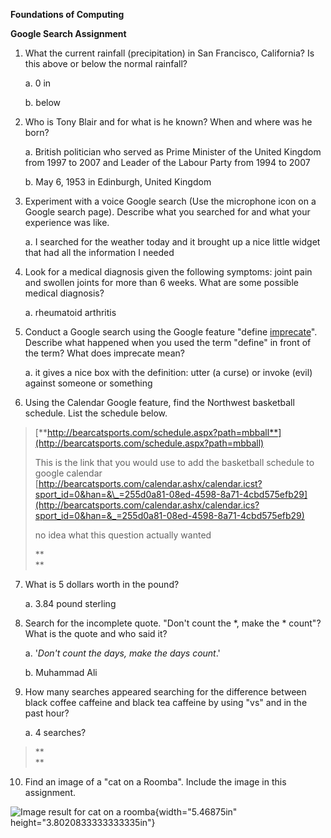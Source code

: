 **Foundations of Computing**

**Google Search Assignment**

1.  What the current rainfall (precipitation) in San Francisco, California? Is this above or below the normal rainfall?

    a.  0 in

    b.  below

2.  Who is Tony Blair and for what is he known? When and where was he born?

    a.  British politician who served as Prime Minister of the United Kingdom from 1997 to 2007 and Leader of the Labour Party from 1994 to 2007

    b.  May 6, 1953 in Edinburgh, United Kingdom

3.  Experiment with a voice Google search (Use the microphone icon on a Google search page). Describe what you searched for and what your experience was like.

    a.  I searched for the weather today and it brought up a nice little widget that had all the information I needed

4.  Look for a medical diagnosis given the following symptoms: joint pain and swollen joints for more than 6 weeks. What are some possible medical diagnosis?

    a.  rheumatoid arthritis

5.  Conduct a Google search using the Google feature "define [imprecate](https://www.merriam-webster.com/word-of-the-day/imprecate-2017-02-02)". Describe what happened when you used the term "define" in front of the term? What does imprecate mean?

    a.  it gives a nice box with the definition: utter (a curse) or invoke (evil) against someone or something

6.  Using the Calendar Google feature, find the Northwest basketball schedule. List the schedule below.

> [**http://bearcatsports.com/schedule.aspx?path=mbball**](http://bearcatsports.com/schedule.aspx?path=mbball)
>
> This is the link that you would use to add the basketball schedule to google calendar [http://bearcatsports.com/calendar.ashx/calendar.icst?sport_id=0&han=&\_=255d0a81-08ed-4598-8a71-4cbd575efb29](http://bearcatsports.com/calendar.ashx/calendar.ics?sport_id=0&han=&_=255d0a81-08ed-4598-8a71-4cbd575efb29)
>
> no idea what this question actually wanted
>
> **\
> **

7.  What is 5 dollars worth in the pound?

    a.  3.84 pound sterling

8.  Search for the incomplete quote. "Don't count the \*, make the \* count"? What is the quote and who said it?

    a.  \'*Don\'t count the days, make the days count*.\'

    b.  Muhammad Ali

9.  How many searches appeared searching for the difference between black coffee caffeine and black tea caffeine by using "vs" and in the past hour?

    a.  4 searches?

> **\
> **

10. Find an image of a "cat on a Roomba". Include the image in this assignment.

![Image result for cat on a roomba](media/image1.jpeg){width="5.46875in" height="3.8020833333333335in"}
